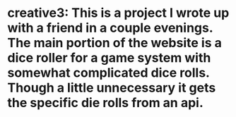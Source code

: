 # creative3: This is a project I wrote up with a friend in a couple evenings. The main portion of the website is a dice roller for a game system with somewhat complicated dice rolls. Though a little unnecessary it gets the specific die rolls from an api. 

